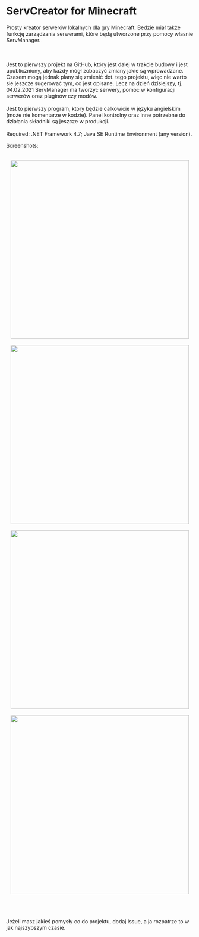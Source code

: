 # ServCreator for Minecraft
Prosty kreator serwerów lokalnych dla gry Minecraft. Bedzie miał także funkcję zarządzania serwerami, które będą utworzone przy pomocy własnie ServManager. 

<br><br>Jest to pierwszy projekt na GitHub, który jest dalej w trakcie budowy i jest upubliczniony, aby każdy mógł zobaczyć zmiany jakie są wprowadzane. Czasem mogą jednak plany się zmienić dot. tego projektu, więc nie warto sie jeszcze sugerować tym, co jest opisane. Lecz na dzień dzisiejszy, tj. 04.02.2021 ServManager ma tworzyć serwery, pomóc w konfiguracji serwerów oraz pluginów czy modów. 
<br><br>Jest to pierwszy program, który będzie całkowicie w języku angielskim (może nie komentarze w kodzie). Panel kontrolny oraz inne potrzebne do działania składniki są jeszcze w produkcji.
<br><br>
Required: .NET Framework 4.7; Java SE Runtime Environment (any version).<br>

Screenshots:<br><br>
<p align="center"><img src="https://i.imgur.com/0EEaYOS.png" width="480" /><br><br>
<img src="https://i.imgur.com/CM4iDvW.png" width="480" /><br><br>
<img src="https://i.imgur.com/YUvl5x2.png" width="480" /><br><br>
<img src="https://i.imgur.com/yfEXXce.png" width="480" /><br><br></p>


<br><br>Jeżeli masz jakieś pomysły co do projektu, dodaj Issue, a ja rozpatrze to w jak najszybszym czasie.
